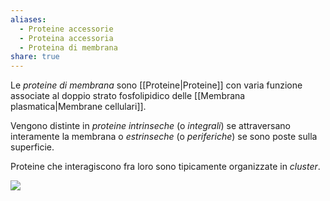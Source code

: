 ```yaml
---
aliases:
  - Proteine accessorie
  - Proteina accessoria
  - Proteina di membrana
share: true
---
```

Le *proteine di membrana* sono [[Proteine|Proteine]] con varia funzione associate al doppio strato fosfolipidico delle [[Membrana plasmatica|Membrane cellulari]].

Vengono distinte in *proteine intrinseche* (o *integrali*) se attraversano interamente la membrana o *estrinseche* (o *periferiche*) se sono poste sulla superficie.

Proteine che interagiscono fra loro sono tipicamente organizzate in *cluster*.

![](a9fb617f7d6067bf9b7f99f7aa114462_MD5%201.png)
